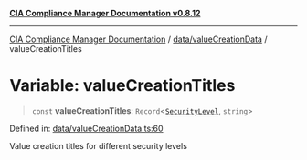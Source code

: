 [**CIA Compliance Manager Documentation v0.8.12**](../../../README.md)

***

[CIA Compliance Manager Documentation](../../../modules.md) / [data/valueCreationData](../README.md) / valueCreationTitles

# Variable: valueCreationTitles

> `const` **valueCreationTitles**: `Record`\<[`SecurityLevel`](../../../types/cia/type-aliases/SecurityLevel.md), `string`\>

Defined in: [data/valueCreationData.ts:60](https://github.com/Hack23/cia-compliance-manager/blob/e7811142a771ec75716a7ce3a0d60f18cb91cd06/src/data/valueCreationData.ts#L60)

Value creation titles for different security levels
